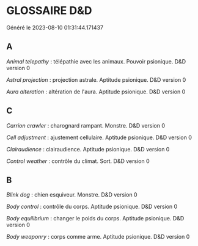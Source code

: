 # GLOSSAIRE D&D

Généré le 2023-08-10 01:31:44.171437

## A

*Animal telepathy* : télépathie avec les animaux. Pouvoir psionique. D&D version 0

*Astral projection* : projection astrale. Aptitude psionique. D&D version 0

*Aura alteration* : altération de l'aura. Aptitude psionique. D&D version 0

## C

*Carrion crawler* : charognard rampant. Monstre. D&D version 0

*Cell adjustment* : ajustement cellulaire. Aptitude psionique. D&D version 0

*Clairaudience* : clairaudience. Aptitude psionique. D&D version 0

*Control weather* : contrôle du climat. Sort. D&D version 0

## B

*Blink dog* : chien esquiveur. Monstre. D&D version 0

*Body control* : contrôle du corps. Aptitude psionique. D&D version 0

*Body equilibrium* : changer le poids du corps. Aptitude psionique. D&D version 0

*Body weaponry* : corps comme arme. Aptitude psionique. D&D version 0

